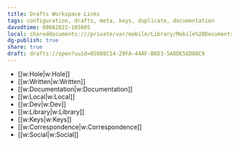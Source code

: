 ```yaml
---
title: Drafts Workspace Links
tags: configuration, drafts, meta, keys, duplicate, documentation
davodtime: 09082022-105605
local: shareddocuments:///private/var/mobile/Library/Mobile%20Documents/iCloud~md~obsidian/Documents/OBSHIDDIAN/drafts/05608C14-29FA-44AF-B6D3-5A0DE5ED88C9.md
dg-publish: true
share: true
draft: drafts://open?uuid=05608C14-29FA-44AF-B6D3-5A0DE5ED88C9
---
```

- [[w:Hole\|w:Hole]]
- [[w:Written\|w:Written]]
- [[w:Documentation\|w:Documentation]]
- [[w:Local\|w:Local]]
- [[w:Dev\|w:Dev]]
- [[w:Library\|w:Library]]
- [[w:Keys\|w:Keys]]
- [[w:Correspondence\|w:Correspondence]]
- [[w:Social\|w:Social]]